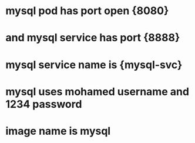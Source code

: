 # mysql pod has port open {8080}
# and mysql service has port {8888} 
# mysql service name is {mysql-svc}
# mysql uses mohamed username and 1234 password
# image name is mysql
